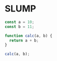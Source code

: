 # SLUMP

```javascript
const a = 10;
const b = 11;

function calc(a, b) {
  return a + b;
}

calc(a, b);
```
